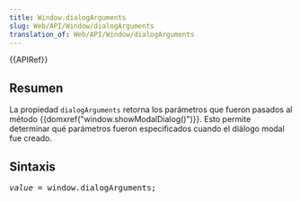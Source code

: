 ```yaml
---
title: Window.dialogArguments
slug: Web/API/Window/dialogArguments
translation_of: Web/API/Window/dialogArguments
---
```

<p>{{APIRef}}</p>

<h2 id="Summary" name="Summary">Resumen</h2>

<p>La propiedad <code>dialogArguments</code> retorna los parámetros que fueron pasados al método {{domxref("window.showModalDialog()")}}. Esto permite determinar qué parámetros fueron especificados cuando el diálogo modal fue creado.</p>

<h2 id="Syntax" name="Syntax">Sintaxis</h2>

<pre class="syntaxbox"><var>value</var> = window.dialogArguments;</pre>
